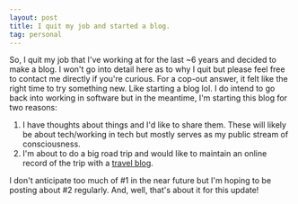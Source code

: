 ```yaml
---
layout: post
title: I quit my job and started a blog.
tag: personal
---
```


So, I quit my job that I've working at for the last ~6 years and decided to make a blog. I won't go into detail here as to why I quit but please feel free to contact me directly if you're curious. For a cop-out answer, it felt like the right time to try something new. Like starting a blog lol. I do intend to go back into working in software but in the meantime, I'm starting this blog for two reasons: 

1. I have thoughts about things and I'd like to share them. These will likely be about tech/working in tech but mostly serves as my public stream of consciousness.
2. I'm about to do a big road trip and would like to maintain an online record of the trip with a [travel blog](https://en.wikipedia.org/wiki/Travel_literature#Travel_blogs).

I don't anticipate too much of #1 in the near future but I'm hoping to be posting about #2 regularly. And, well, that's about it for this update!
